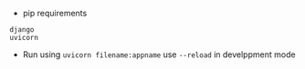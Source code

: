 - pip requirements
```
django
uvicorn
```

- Run using `uvicorn filename:appname` use `--reload` in develppment mode